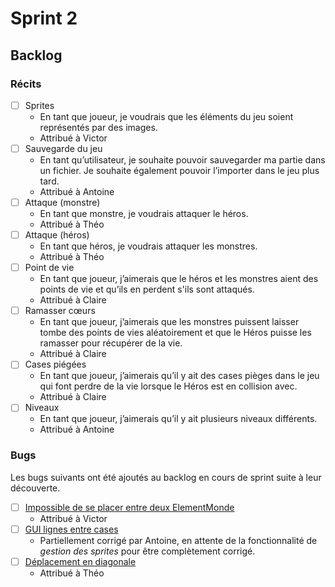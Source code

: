 # Sprint 2
## Backlog
### Récits
* [ ] Sprites
  * En tant que joueur, je voudrais que les éléments du jeu soient représentés par des images.
  * Attribué à Victor
* [ ] Sauvegarde du jeu
  * En tant qu’utilisateur, je souhaite pouvoir sauvegarder ma partie dans un fichier.
    Je souhaite également pouvoir l’importer dans le jeu plus tard.
  * Attribué à Antoine
* [ ] Attaque (monstre)
  * En tant que monstre, je voudrais attaquer le héros.
  * Attribué à Théo
* [ ] Attaque (héros)
  * En tant que héros, je voudrais attaquer les monstres.
  * Attribué à Théo
* [ ] Point de vie
  * En tant que joueur, j’aimerais que le héros et les monstres aient des points de vie et qu’ils en perdent s'ils sont attaqués.
  * Attribué à Claire
* [ ] Ramasser cœurs
  * En tant que joueur, j’aimerais que les monstres puissent laisser tombe des points de vies aléatoirement et que le Héros puisse les ramasser pour récupérer de la vie.
  * Attribué à Claire
* [ ] Cases piégées
  * En tant que joueur, j’aimerais qu’il y ait des cases pièges dans le jeu qui font perdre de la vie lorsque le Héros est en collision avec.
  * Attribué à Claire
* [ ] Niveaux
  * En tant que joueur, j’aimerais qu’il y ait plusieurs niveaux différents.
  * Attribué à Antoine

### Bugs
Les bugs suivants ont été ajoutés au backlog en cours de sprint suite à leur découverte.
* [ ] [Impossible de se placer entre deux ElementMonde](https://github.com/victord54/escape/issues/7)
  * Attribué à Victor
* [ ] [GUI lignes entre cases](https://github.com/victord54/escape/issues/9)
  * Partiellement corrigé par Antoine, en attente de la fonctionnalité de *gestion des sprites* pour être complètement
    corrigé.
* [ ] [Déplacement en diagonale](https://github.com/victord54/escape/issues/10)
  * Attribué à Théo
